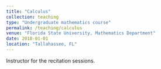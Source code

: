 ```yaml
---
title: "Calculus"
collection: teaching
type: "Undergraduate mathematics course"
permalink: /teaching/calculus
venue: "Florida State University, Mathematics Department"
date: 2018-01-01
location: "Tallahassee, FL"
---
```


Instructor for the recitation sessions.

